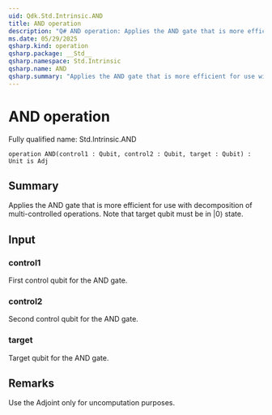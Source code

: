 ```yaml
---
uid: Qdk.Std.Intrinsic.AND
title: AND operation
description: "Q# AND operation: Applies the AND gate that is more efficient for use with decomposition of multi-controlled operations. Note that target qubit must be in |0⟩ state."
ms.date: 05/29/2025
qsharp.kind: operation
qsharp.package: __Std__
qsharp.namespace: Std.Intrinsic
qsharp.name: AND
qsharp.summary: "Applies the AND gate that is more efficient for use with decomposition of multi-controlled operations. Note that target qubit must be in |0⟩ state."
---
```


# AND operation

Fully qualified name: Std.Intrinsic.AND

```qsharp
operation AND(control1 : Qubit, control2 : Qubit, target : Qubit) : Unit is Adj
```

## Summary
Applies the AND gate that is more efficient for use with decomposition of multi-controlled operations.
Note that target qubit must be in |0⟩ state.

## Input
### control1
First control qubit for the AND gate.
### control2
Second control qubit for the AND gate.
### target
Target qubit for the AND gate.

## Remarks
Use the Adjoint only for uncomputation purposes.
